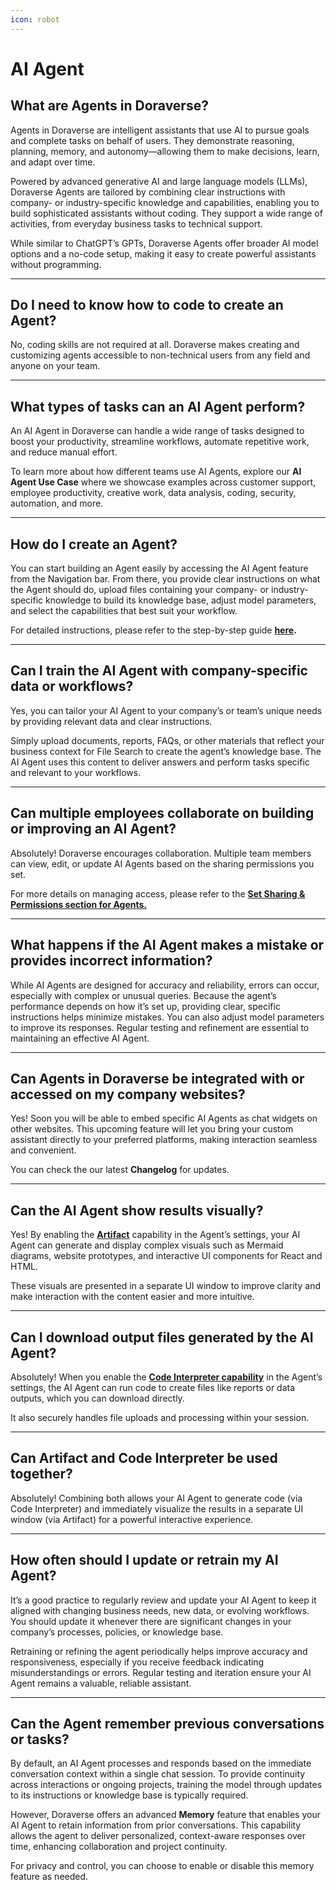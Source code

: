 ```yaml
---
icon: robot
---
```


# AI Agent

## **What are Agents in Doraverse?**

Agents in Doraverse are intelligent assistants that use AI to pursue goals and complete tasks on behalf of users. They demonstrate reasoning, planning, memory, and autonomy—allowing them to make decisions, learn, and adapt over time.&#x20;

Powered by advanced generative AI and large language models (LLMs), Doraverse Agents are tailored by combining clear instructions with company- or industry-specific knowledge and capabilities, enabling you to build sophisticated assistants without coding. They support a wide range of activities, from everyday business tasks to technical support.&#x20;

While similar to ChatGPT’s GPTs, Doraverse Agents offer broader AI model options and a no-code setup, making it easy to create powerful assistants without programming.

***

## **Do I need to know how to code to create an Agent?**

No, coding skills are not required at all. Doraverse makes creating and customizing agents accessible to non-technical users from any field and anyone on your team.&#x20;

***

## What types of tasks can an AI Agent perform?

An AI Agent in Doraverse can handle a wide range of tasks designed to boost your productivity, streamline workflows, automate repetitive work, and reduce manual effort.&#x20;

To learn more about how different teams use AI Agents, explore our **AI Agent Use Case** where we showcase examples across customer support, employee productivity, creative work, data analysis, coding, security, automation, and more.

***

## **How do I create an Agent?**

You can start building an Agent easily by accessing the AI Agent feature from the Navigation bar. From there, you provide clear instructions on what the Agent should do, upload files containing your company- or industry-specific knowledge to build its knowledge base, adjust model parameters, and select the capabilities that best suit your workflow.&#x20;

For detailed instructions, please refer to the step-by-step guide [**here**](https://doraverse.gitbook.io/docs/feature-list/ai-agents#step-by-step-guide-to-build-your-own-ai-agent-in-doraverse)**.**

***

## Can I train the AI Agent with company-specific data or workflows?

Yes, you can tailor your AI Agent to your company’s or team’s unique needs by providing relevant data and clear instructions.&#x20;

Simply upload documents, reports, FAQs, or other materials that reflect your business context for File Search to create the agent’s knowledge base. The AI Agent uses this content to deliver answers and perform tasks specific and relevant to your workflows.&#x20;

***

## Can multiple employees collaborate on building or improving an AI Agent?

Absolutely! Doraverse encourages collaboration. Multiple team members can view, edit, or update AI Agents based on the sharing permissions you set.&#x20;

For more details on managing access, please refer to the [**Set Sharing & Permissions section for Agents.**](https://doraverse.gitbook.io/docs/feature-list/ai-agents#id-6.-set-sharing-and-permissions)

***

## What happens if the AI Agent makes a mistake or provides incorrect information?

While AI Agents are designed for accuracy and reliability, errors can occur, especially with complex or unusual queries. Because the agent’s performance depends on how it’s set up, providing clear, specific instructions helps minimize mistakes. You can also adjust model parameters to improve its responses. Regular testing and refinement are essential to maintaining an effective AI Agent.

***

## Can Agents in Doraverse be integrated with or accessed on my company websites?

Yes! Soon you will be able to embed specific AI Agents as chat widgets on other websites. This upcoming feature will let you bring your custom assistant directly to your preferred platforms, making interaction seamless and convenient.

You can check the our latest **Changelog** for updates.

***

## Can the AI Agent show results visually?

Yes! By enabling the [**Artifact**](https://doraverse.gitbook.io/docs/feature-list/ai-agents/agents-capabilities/artifact) capability in the Agent’s settings, your AI Agent can generate and display complex visuals such as Mermaid diagrams, website prototypes, and interactive UI components for React and HTML.&#x20;

These visuals are presented in a separate UI window to improve clarity and make interaction with the content easier and more intuitive.

***

## Can I download output files generated by the AI Agent?

Absolutely! When you enable the [**Code Interpreter capability**](https://doraverse.gitbook.io/docs/feature-list/ai-agents/agents-capabilities/code-interpreter) in the Agent’s settings, the AI Agent can run code to create files like reports or data outputs, which you can download directly.&#x20;

It also securely handles file uploads and processing within your session.

***

## Can Artifact and Code Interpreter be used together?

Absolutely! Combining both allows your AI Agent to generate code (via Code Interpreter) and immediately visualize the results in a separate UI window (via Artifact) for a powerful interactive experience.

***

## How often should I update or retrain my AI Agent?

It’s a good practice to regularly review and update your AI Agent to keep it aligned with changing business needs, new data, or evolving workflows. You should update it whenever there are significant changes in your company’s processes, policies, or knowledge base.

Retraining or refining the agent periodically helps improve accuracy and responsiveness, especially if you receive feedback indicating misunderstandings or errors. Regular testing and iteration ensure your AI Agent remains a valuable, reliable assistant.

***

## Can the Agent remember previous conversations or tasks?

By default, an AI Agent processes and responds based on the immediate conversation context within a single chat session. To provide continuity across interactions or ongoing projects, training the model through updates to its instructions or knowledge base is typically required.&#x20;

However, Doraverse offers an advanced **Memory** feature that enables your AI Agent to retain information from prior conversations. This capability allows the agent to deliver personalized, context-aware responses over time, enhancing collaboration and project continuity.&#x20;

For privacy and control, you can choose to enable or disable this memory feature as needed.
